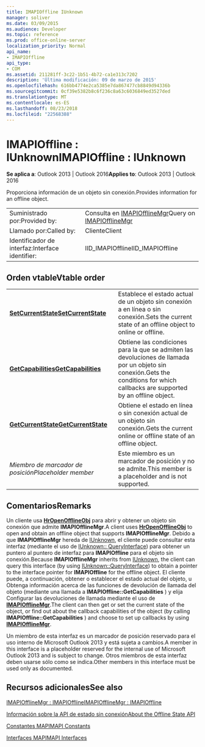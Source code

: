 ```yaml
---
title: IMAPIOffline IUnknown
manager: soliver
ms.date: 03/09/2015
ms.audience: Developer
ms.topic: reference
ms.prod: office-online-server
localization_priority: Normal
api_name:
- IMAPIOffline
api_type:
- COM
ms.assetid: 211281ff-3c22-1b51-4b72-ca1e313c7202
description: 'Última modificación: 09 de marzo de 2015'
ms.openlocfilehash: 616bb4774e2ca5385e7da867477cb8849d94336b
ms.sourcegitcommit: 0cf39e5382b8c6f236c8a63c6036849ed3527ded
ms.translationtype: MT
ms.contentlocale: es-ES
ms.lasthandoff: 08/23/2018
ms.locfileid: "22568388"
---
```

# <a name="imapioffline--iunknown"></a><span data-ttu-id="c4e6a-103">IMAPIOffline : IUnknown</span><span class="sxs-lookup"><span data-stu-id="c4e6a-103">IMAPIOffline : IUnknown</span></span>

  
  
<span data-ttu-id="c4e6a-104">**Se aplica a**: Outlook 2013 | Outlook 2016</span><span class="sxs-lookup"><span data-stu-id="c4e6a-104">**Applies to**: Outlook 2013 | Outlook 2016</span></span> 
  
<span data-ttu-id="c4e6a-105">Proporciona información de un objeto sin conexión.</span><span class="sxs-lookup"><span data-stu-id="c4e6a-105">Provides information for an offline object.</span></span>
  
|||
|:-----|:-----|
|<span data-ttu-id="c4e6a-106">Suministrado por:</span><span class="sxs-lookup"><span data-stu-id="c4e6a-106">Provided by:</span></span>  <br/> |<span data-ttu-id="c4e6a-107">Consulta en [IMAPIOfflineMgr](imapiofflinemgrimapioffline.md)</span><span class="sxs-lookup"><span data-stu-id="c4e6a-107">Query on [IMAPIOfflineMgr](imapiofflinemgrimapioffline.md)</span></span> <br/> |
|<span data-ttu-id="c4e6a-108">Llamado por:</span><span class="sxs-lookup"><span data-stu-id="c4e6a-108">Called by:</span></span>  <br/> |<span data-ttu-id="c4e6a-109">Cliente</span><span class="sxs-lookup"><span data-stu-id="c4e6a-109">Client</span></span>  <br/> |
|<span data-ttu-id="c4e6a-110">Identificador de interfaz:</span><span class="sxs-lookup"><span data-stu-id="c4e6a-110">Interface identifier:</span></span>  <br/> |<span data-ttu-id="c4e6a-111">IID_IMAPIOffline</span><span class="sxs-lookup"><span data-stu-id="c4e6a-111">IID_IMAPIOffline</span></span>  <br/> |
   
## <a name="vtable-order"></a><span data-ttu-id="c4e6a-112">Orden vtable</span><span class="sxs-lookup"><span data-stu-id="c4e6a-112">Vtable order</span></span>

|||
|:-----|:-----|
|<span data-ttu-id="c4e6a-113">**[SetCurrentState](imapioffline-setcurrentstate.md)**</span><span class="sxs-lookup"><span data-stu-id="c4e6a-113">**[SetCurrentState](imapioffline-setcurrentstate.md)**</span></span> <br/> |<span data-ttu-id="c4e6a-114">Establece el estado actual de un objeto sin conexión a en línea o sin conexión.</span><span class="sxs-lookup"><span data-stu-id="c4e6a-114">Sets the current state of an offline object to online or offline.</span></span>  <br/> |
|<span data-ttu-id="c4e6a-115">**[GetCapabilities](imapioffline-getcapabilities.md)**</span><span class="sxs-lookup"><span data-stu-id="c4e6a-115">**[GetCapabilities](imapioffline-getcapabilities.md)**</span></span> <br/> |<span data-ttu-id="c4e6a-116">Obtiene las condiciones para la que se admiten las devoluciones de llamada por un objeto sin conexión.</span><span class="sxs-lookup"><span data-stu-id="c4e6a-116">Gets the conditions for which callbacks are supported by an offline object.</span></span>  <br/> |
|<span data-ttu-id="c4e6a-117">**[GetCurrentState](imapioffline-getcurrentstate.md)**</span><span class="sxs-lookup"><span data-stu-id="c4e6a-117">**[GetCurrentState](imapioffline-getcurrentstate.md)**</span></span> <br/> |<span data-ttu-id="c4e6a-118">Obtiene el estado en línea o sin conexión actual de un objeto sin conexión.</span><span class="sxs-lookup"><span data-stu-id="c4e6a-118">Gets the current online or offline state of an offline object.</span></span>  <br/> |
| <span data-ttu-id="c4e6a-119">*Miembro de marcador de posición*</span><span class="sxs-lookup"><span data-stu-id="c4e6a-119">*Placeholder member*</span></span>  <br/> |<span data-ttu-id="c4e6a-120">Este miembro es un marcador de posición y no se admite.</span><span class="sxs-lookup"><span data-stu-id="c4e6a-120">This member is a placeholder and is not supported.</span></span>  <br/> |
   
## <a name="remarks"></a><span data-ttu-id="c4e6a-121">Comentarios</span><span class="sxs-lookup"><span data-stu-id="c4e6a-121">Remarks</span></span>

<span data-ttu-id="c4e6a-122">Un cliente usa **[HrOpenOfflineObj](hropenofflineobj.md)** para abrir y obtener un objeto sin conexión que admite **IMAPIOfflineMgr**.</span><span class="sxs-lookup"><span data-stu-id="c4e6a-122">A client uses **[HrOpenOfflineObj](hropenofflineobj.md)** to open and obtain an offline object that supports **IMAPIOfflineMgr**.</span></span> <span data-ttu-id="c4e6a-123">Debido a que **IMAPIOfflineMgr** hereda de [IUnknown](http://msdn.microsoft.com/en-us/library/ms680509%28v=VS.85%29.aspx), el cliente puede consultar esta interfaz (mediante el uso de [IUnknown:: QueryInterface](http://msdn.microsoft.com/en-us/library/ms682521%28v=VS.85%29.aspx)) para obtener un puntero al puntero de interfaz para **IMAPIOffline** para el objeto sin conexión.</span><span class="sxs-lookup"><span data-stu-id="c4e6a-123">Because **IMAPIOfflineMgr** inherits from [IUnknown](http://msdn.microsoft.com/en-us/library/ms680509%28v=VS.85%29.aspx), the client can query this interface (by using [IUnknown::QueryInterface](http://msdn.microsoft.com/en-us/library/ms682521%28v=VS.85%29.aspx)) to obtain a pointer to the interface pointer for **IMAPIOffline** for the offline object.</span></span> <span data-ttu-id="c4e6a-124">El cliente puede, a continuación, obtener o establecer el estado actual del objeto, u Obtenga información acerca de las funciones de devolución de llamada del objeto (mediante una llamada a **IMAPIOffline::GetCapabilities** ) y elija Configurar las devoluciones de llamada mediante el uso de **[IMAPIOfflineMgr](imapiofflinemgrimapioffline.md)**.</span><span class="sxs-lookup"><span data-stu-id="c4e6a-124">The client can then get or set the current state of the object, or find out about the callback capabilities of the object (by calling **IMAPIOffline::GetCapabilities** ) and choose to set up callbacks by using **[IMAPIOfflineMgr](imapiofflinemgrimapioffline.md)**.</span></span> 
  
<span data-ttu-id="c4e6a-125">Un miembro de esta interfaz es un marcador de posición reservado para el uso interno de Microsoft Outlook 2013 y está sujeta a cambios.</span><span class="sxs-lookup"><span data-stu-id="c4e6a-125">A member in this interface is a placeholder reserved for the internal use of Microsoft Outlook 2013 and is subject to change.</span></span> <span data-ttu-id="c4e6a-126">Otros miembros de esta interfaz deben usarse sólo como se indica.</span><span class="sxs-lookup"><span data-stu-id="c4e6a-126">Other members in this interface must be used only as documented.</span></span> 
  
## <a name="see-also"></a><span data-ttu-id="c4e6a-127">Recursos adicionales</span><span class="sxs-lookup"><span data-stu-id="c4e6a-127">See also</span></span>



[<span data-ttu-id="c4e6a-128">IMAPIOfflineMgr : IMAPIOffline</span><span class="sxs-lookup"><span data-stu-id="c4e6a-128">IMAPIOfflineMgr : IMAPIOffline</span></span>](imapiofflinemgrimapioffline.md)


[<span data-ttu-id="c4e6a-129">Información sobre la API de estado sin conexión</span><span class="sxs-lookup"><span data-stu-id="c4e6a-129">About the Offline State API</span></span>](about-the-offline-state-api.md)
  
[<span data-ttu-id="c4e6a-130">Constantes MAPI</span><span class="sxs-lookup"><span data-stu-id="c4e6a-130">MAPI Constants</span></span>](mapi-constants.md)
  
[<span data-ttu-id="c4e6a-131">Interfaces MAPI</span><span class="sxs-lookup"><span data-stu-id="c4e6a-131">MAPI Interfaces</span></span>](mapi-interfaces.md)

